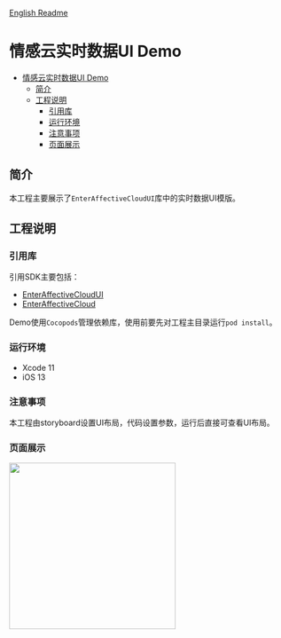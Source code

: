 [English Readme](/UI/EnterRealtimeUIDemo/README_EN.md)

# 情感云实时数据UI Demo

- [情感云实时数据UI Demo](#%e6%83%85%e6%84%9f%e4%ba%91%e5%ae%9e%e6%97%b6%e6%95%b0%e6%8d%aeui-demo)
  - [简介](#%e7%ae%80%e4%bb%8b)
  - [工程说明](#%e5%b7%a5%e7%a8%8b%e8%af%b4%e6%98%8e)
    - [引用库](#%e5%bc%95%e7%94%a8%e5%ba%93)
    - [运行环境](#%e8%bf%90%e8%a1%8c%e7%8e%af%e5%a2%83)
    - [注意事项](#%e6%b3%a8%e6%84%8f%e4%ba%8b%e9%a1%b9)
    - [页面展示](#%e9%a1%b5%e9%9d%a2%e5%b1%95%e7%a4%ba)

## 简介

本工程主要展示了`EnterAffectiveCloudUI`库中的实时数据UI模版。

## 工程说明

### 引用库

引用SDK主要包括：

- [EnterAffectiveCloudUI](../EnterAffectiveCloudUI/)
- [EnterAffectiveCloud](../../EnterAffectiveCloud/)
  
Demo使用`Cocopods`管理依赖库，使用前要先对工程主目录运行`pod install`。

### 运行环境

- Xcode 11  
- iOS 13

### 注意事项

本工程由storyboard设置UI布局，代码设置参数，运行后直接可查看UI布局。

### 页面展示
<img src="https://github.com/Entertech/Enter-AffectiveCloud-iOS-SDK/blob/master/img/IMG_1387CA2E29C4-1.jpeg" width="300">
